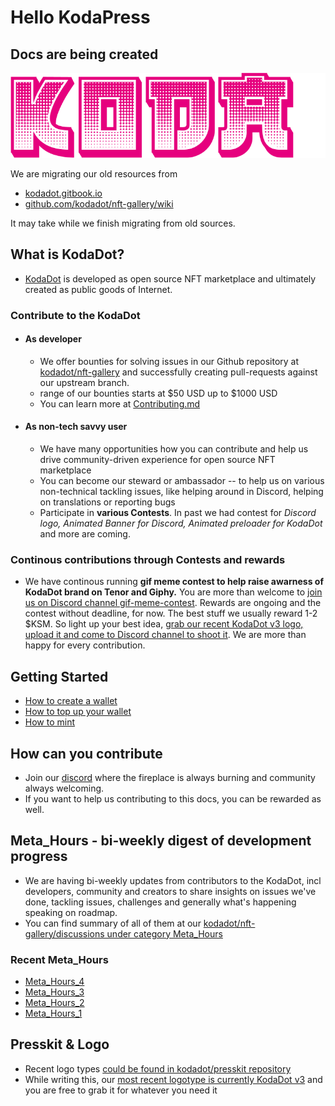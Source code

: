 # Hello KodaPress

## Docs are being created

![KodaDot_logo_v3](./assets/KODA_v3.png)

We are migrating our old resources from 
- [kodadot.gitbook.io](https://kodadot.gitbook.io)
- [github.com/kodadot/nft-gallery/wiki](https://github.com/kodadot/nft-gallery/wiki)

It may take while we finish migrating from old sources.

## What is KodaDot?

- [KodaDot](https://kodadot.xyz) is developed as open source NFT marketplace and ultimately created as public goods of Internet.

### Contribute to the KodaDot 

- #### As developer
  - We offer bounties for solving issues in our Github repository at [kodadot/nft-gallery](https://github.com/kodadot/nft-gallery/issues/) and successfully creating pull-requests against our upstream branch.
  - range of our bounties starts at $50 USD up to $1000 USD
  - You can learn more at [Contributing.md](https://github.com/kodadot/nft-gallery/blob/main/CONTRIBUTING.md)
 
- #### As non-tech savvy user
  - We have many opportunities how you can contribute and help us drive community-driven experience for open source NFT marketplace
  - You can become our steward or ambassador -- to help us on various non-technical tackling issues, like helping around in Discord, helping on translations or reporting bugs
  - Participate in **various Contests**. In past we had contest for _Discord logo, Animated Banner for Discord, Animated preloader for KodaDot_ and more are coming. 

### Continous contributions through Contests and rewards 
- We have continous running **gif meme contest to help raise awarness of KodaDot brand on Tenor and Giphy.** You are more than welcome to [join us on Discord channel gif-meme-contest](https://discord.gg/KuP922NbVM). Rewards are ongoing and the contest without deadline, for now. The best stuff we usually reward 1-2 $KSM. So light up your best idea, [grab our recent KodaDot v3 logo, upload it and come to Discord channel to shoot it](https://github.com/kodadot/kodadot-presskit/tree/main/v3). We are more than happy for every contribution.


## Getting Started
- [How to create a wallet](how_to_create_wallet.md)
- [How to top up your wallet](how_to_top_up_wallet.md)
- [How to mint](minting.md)


## How can you contribute
- Join our [discord](https://discord.gg/kodadot) where the fireplace is always burning and community always welcoming. 
- If you want to help us contributing to this docs, you can be rewarded as well.

## Meta_Hours - bi-weekly digest of development progress 
- We are having bi-weekly updates from contributors to the KodaDot, incl developers, community and creators to share insights on issues we've done, tackling issues, challenges and generally what's happening speaking on roadmap. 
- You can find summary of all of them at our [kodadot/nft-gallery/discussions under category Meta_Hours](https://github.com/kodadot/nft-gallery/discussions/categories/meta-hours)

### Recent Meta_Hours
- [Meta_Hours_4](https://github.com/kodadot/nft-gallery/discussions/2007)
- [Meta_Hours_3](https://github.com/kodadot/nft-gallery/discussions/1710)
- [Meta_Hours_2](https://github.com/kodadot/nft-gallery/discussions/1699)
- [Meta_Hours_1](https://github.com/kodadot/nft-gallery/discussions/1424)

## Presskit & Logo
- Recent logo types [could be found in kodadot/presskit repository](https://github.com/kodadot/kodadot-presskit)
- While writing this, our [most recent logotype is currently KodaDot v3](https://github.com/kodadot/kodadot-presskit/tree/main/v3) and you are free to grab it for whatever you need it




